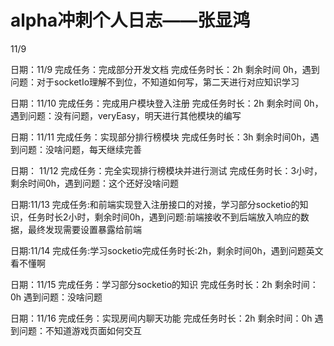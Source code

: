 # alpha冲刺个人日志——张显鸿

11/9 

日期：11/9 完成任务：完成部分开发文档 完成任务时长：2h 剩余时间 0h，遇到问题：对于socketIo理解不到位，不知道如何写，第二天进行对应知识学习

日期：11/10 完成任务：完成用户模块登入注册 完成任务时长：2h 剩余时间 0h，遇到问题：没有问题，veryEasy，明天进行其他模块的编写

日期：11/11 完成任务：实现部分排行榜模块 完成任务时长：3h 剩余时间0h，遇到问题：没啥问题，每天继续完善

日期： 11/12 完成任务：完全实现排行榜模块并进行测试 完成任务时长：3小时，剩余时间0h，遇到问题：这个还好没啥问题

日期:11/13 完成任务:和前端实现登入注册接口的对接，学习部分socketio的知识，任务时长2小时，剩余时间0h，遇到问题:前端接收不到后端放入响应的数据，最终发现需要设置暴露给前端

日期:11/14 完成任务:学习socketio完成任务时长:2h，剩余时间0h，遇到问题英文看不懂啊

日期：11/15  完成任务：学习部分socketio的知识  完成任务时长：2h 剩余时间：0h 遇到问题：没啥问题

日期：11/16  完成任务：实现房间内聊天功能  完成任务时长：2h 剩余时间：0h 遇到问题：不知道游戏页面如何交互
